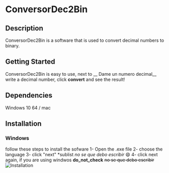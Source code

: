 # ConversorDec2Bin
## Description
 ConversorDec2Bin is a software that is used to convert decimal numbers to binary. 
 ## Getting Started
ConversorDec2Bin is easy to use, next to __ Dame un numero decimal__ write a decimal number, click **convert** and see the result! 
## Dependencies 
Windows 10  64 / mac 
## Installation
### Windows
follow these steps to install the sofware
1- Open the .exe file 
2- choose the language
3- click "next"
*sublist _no se que debo escribir_ 😄
4- click next again, if you are using windwos **do_not_check** ~~no se que debo escribir~~
![Installation](https://github.com/Mona25Th/ConversorDec2Bin/assets/147948747/bf8c6db8-57e5-4d1b-b822-edbff4cef3e7)

